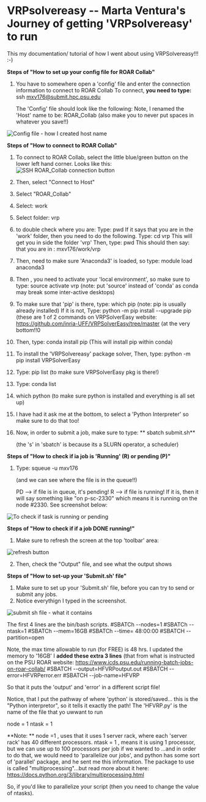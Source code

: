 # VRPsolvereasy  -- Marta Ventura's Journey of getting 'VRPsolvereasy' to run  
This my documentation/ tutorial of how I went about using VRPSolvereasy!!! :-)

**Steps of "How to set up your config file for ROAR Collab"**
1. You have to somewhere open a 'config' file and enter the connection information to connect to ROAR Collab
   To connect, **you need to type:**  ssh mxv176@submit.hpc.psu.edu

   The 'Config' file should look like the following:
   Note, I renamed the 'Host' name to be: ROAR_Collab
   (also make you to never put spaces in whatever you save!!)
   
![Config file - how I created host name](https://github.com/mventura00/VRPsolvereasy/assets/44207428/d73accc7-72d8-4184-a3bc-da306b12b1c8)

**Steps of "How to connect to ROAR Collab"**
1. To connect to ROAR Collab, select the little blue/green button on the lower left hand corner. Looks like this:
![SSH ROAR_Collab connection button](https://github.com/mventura00/VRPsolvereasy/assets/44207428/6b7ce07d-819a-443e-9106-580da3c71033)

   
2. Then, select "Connect to Host"
3. Select "ROAR_Collab"
4. Select: work
5. Select folder: vrp
6. to double check where you are: Type: pwd
   If it says that you are in the 'work' folder, then you need to do the following.
   Type: cd vrp
   This will get you in side the folder 'vrp'
   Then, type: pwd
   This should then say: that you are in : mxv176/work/vrp 
8. Then, need to make sure 'Anaconda3' is loaded, so type:
   module load anaconda3
9. Then , you need to activate your 'local environment', so make sure to type:
    source activate vrp
   (note: put 'source' instead of 'conda' as conda may break some inter-active desktops)
10. To make sure that 'pip' is there, type:  which pip
    (note: pip is usually already installed)
   If it is not, Type:  python -m pip install --upgrade pip
(these are 1 of 2 commands on VRPSolverEasy website:  https://github.com/inria-UFF/VRPSolverEasy/tree/master  (at the very bottom!!0

12. Then, type:  conda install pip
   (This will install pip within conda)
13. To install the 'VRPSolvereasy' package solver,
    Then, type:  python -m pip install VRPSolverEasy

14. Type: pip list
    (to make sure VRPSolverEasy pkg is there!)
14. Type: conda list
15. which python
    (to make sure python is installed and everything is all set up)
16. I have had it ask me at the bottom, to select a 'Python Interpreter' so make sure to do that too!
17. Now, in order to submit a job, make sure to type:
**    sbatch submit.sh**

    (the 's' in 'sbatch' is because its a SLURN operator, a scheduler)

**Steps of "How to check if ia job is 'Running' (R) or pending (P)"**
1. Type:  squeue -u mxv176

   (and we can see where the file is in the queue!!)

   PD --> if file is in queue, it's pending!
   R --> if file is running! If it is, then it will say something like "on p-sc-2330" which means it is running on the node #2330.
   See screenshot below:
   
 ![To check if task is running or pending](https://github.com/mventura00/VRPsolvereasy/assets/44207428/a552b5f3-bdc7-46ca-8252-409d4bfe0435)


 **Steps of "How to check if if a job DONE running!"** 

 1. Make sure to refresh the screen at the top 'toolbar' area:

![refresh button](https://github.com/mventura00/VRPsolvereasy/assets/44207428/80510aad-139a-47d3-a98a-339721f169a8)

2. Then, check the "Output" file, and see what the output shows

**Steps of "How to set-up your 'Submit.sh' file"**
1. Make sure to set up your 'Submit.sh' file, before you can try to send or submit any jobs.
2. Notice everythign I typed in the screenshot.

![submit sh file - what it contains](https://github.com/mventura00/VRPsolvereasy/assets/44207428/cb020046-5417-4789-ab5a-dc3245fa2cca)


The first 4 lines are the bin/bash scripts. 
#SBATCh --nodes=1
#SBATCh --ntask=1
#SBATCh --mem=16GB
#SBATCh --time= 48:00:00
#SBATCH --partition=open 

Note, the max time allowable to run (for FREE) is 48 hrs. I updated the memory to '16GB'
I **added these extra 3 lines** (that from what is instructed on the PSU ROAR website: https://www.icds.psu.edu/running-batch-jobs-on-roar-collab/
#SBATCH --output=HFVRPoutput.out
#SBATCH --error=HFVRPerror.err
#SBATCH --job-name=HFVRP

So that it puts the 'output' and 'error' in a different script file!

Notice, that I put the pathway of where 'python' is stored/saved... this is the "Python interpretor", so it tells it exactly the path!
The 'HFVRP.py' is the name of the file that yo uwwant to run


node = 1
ntask = 1

**Note:  **
node =1 , uses that it uses 1 server rack, where each 'server rack' has 40 different processors. 
ntask = 1 , means it is using 1 processor, but we can use up to 100 processors per job if we wanted to ...and in order to do that, we would need to 'parallelize our jobs', and python has some sort of 'parallel' package, and he sent me this information. The package to use is called "multiprocessing"...but read  more about it here:
https://docs.python.org/3/library/multiprocessing.html

So, if you'd like to parallelize your script (then you need to change the value of ntasks).


